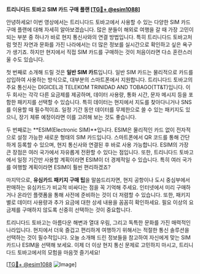 **트리니다드 토바고 SIM 카드 구매 플랜 [[TG💪+ @esim1088](https://t.me/s/esim1088)]**

안녕하세요! 이번 영상에서는 트리니다드 토바고에서 사용할 수 있는 다양한 SIM 카드 구매 플랜에 대해 자세히 알아보겠습니다. 많은 분들이 해외로 여행을 갈 때 가장 고민이 되는 부분 중 하나가 바로 현지 통신사와의 연결 방법입니다. 특히 트리니다드 토바고처럼 멋진 자연과 문화를 가진 나라에서는 더 많은 정보를 실시간으로 확인하고 싶은 욕구가 생기죠. 하지만 현지에서 직접 SIM 카드를 구매하는 것이 처음이라면 다소 혼란스러울 수도 있습니다.

첫 번째로 소개해 드릴 것은 **일반 SIM 카드**입니다. 일반 SIM 카드는 물리적으로 카드를 삽입하여 사용하는 방식으로, 대부분의 스마트폰에서 지원합니다. 트리니다드 토바고의 주요 통신사는 DIGICEL과 TELEKOM TRINIDAD AND TOBAGO(TT&T)입니다. 이 두 회사는 각각 다른 요금제를 제공하며, 데이터 사용량, 통화 시간, 문자 메시지 등을 포함한 패키지를 선택할 수 있습니다. 특히 데이터는 현지에서 지도를 찾아다니거나 SNS를 이용할 때 필수적이죠. 일정 기간 동안 데이터를 무제한으로 쓸 수 있는 패키지도 있으니, 장기 체류 예정이라면 이를 고려해 보는 것도 좋습니다.

두 번째로는 **ESIM(Electronic SIM)**입니다. ESIM은 물리적인 카드 없이 전자적으로 설정 가능한 새로운 형태의 SIM 카드입니다. 스마트폰에서 QR 코드를 통해 간단하게 등록할 수 있으며, 현지 통신사와 연결된 후 바로 사용 가능합니다. ESIM의 가장 큰 장점은 여러 국가에서 자유롭게 전환할 수 있다는 점입니다. 또한, 트리니다드 토바고에서 일정 기간만 사용할 계획이라면 ESIM이 더 경제적일 수 있습니다. 특히 여러 국가를 여행할 계획이라면 ESIM이 훨씬 편리하겠죠?

마지막으로, **유심카드 패키지 구매 팁**을 말씀드리자면, 현지 공항이나 도시 중심부에서 판매하는 유심카드가 비교적 비싸다는 점을 꼭 기억해 주세요. 인터넷에서 미리 구매하거나 온라인 플랫폼을 통해 사전에 준비하는 것이 더 저렴할 수 있습니다. 또한, 패키지별로 데이터 사용량과 추가 요금에 대한 상세 내용을 꼼꼼히 확인하세요. 필요 이상의 요금제를 구매하지 않도록 신중히 선택하는 것이 중요합니다.

트리니다드 토바고는 아름다운 해변과 열대 우림, 그리고 독특한 문화를 가진 매력적인 나라입니다. 현지에서 더욱 즐겁고 편리하게 여행하기 위해서는 적절한 통신 솔루션을 선택하는 것이 필수적입니다. 오늘 소개해 드린 정보들을 참고하여 자신에게 맞는 SIM 카드나 ESIM을 선택해 보세요. 이제 더 이상 현지 통신 문제로 고민하지 마시고, 트리니다드 토바고에서의 모험을 마음껏 즐기세요!

[[TG💪+ @esim1088](https://t.me/s/esim1088) ![Image](https://i.postimg.cc/Y0z9fWf4/image.png)]